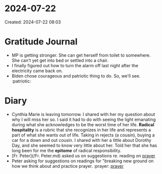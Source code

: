 # 2024-07-22
Created: 2024-07-22 08:03

# Gratitude Journal 

- MP is getting stronger. She can get herself from toilet to somewhere. She can't yet get into bed or settled into a chair. 
- I finally figured out how to turn the alarm off last night after the electricity came back on.
- Biden chose courageous and patriotic thing to do. So, we'll see. :patriotic:

# Diary 

- Cynthia Marie is leaving tomorrow. I shared with her my question about why I will miss her so. I said it had to do with seeing the light emanating during what she acknowledges to be the worst time of her life. **Radical hospitality** is a rubric that she recognizes in her life and represents a part of what she wants out of life. Taking in rejects (a cousin), buying a car for a down and out cousin. I shared with her a little about Dorothy Day, and she seemed to know very little about her. Told her that she has long been for me the **epitome** of radical responsibility.
- [Fr. Peter](/Fr. Peter.md) asked us on suggestions re. reading on [prayer](/prayer.md)
- Peter asking for suggestions on readings for "breaking new ground on how we think about and practice prayer. :prayer: [prayer](/prayer.md)
